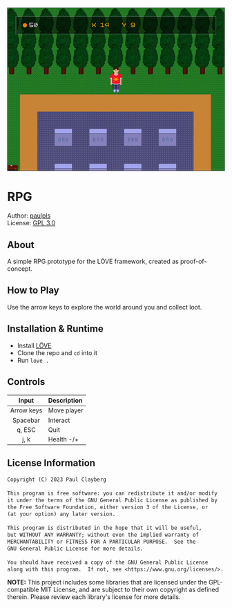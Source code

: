 ![screenshot](assets/img/screenshot.png)



# RPG
Author: [paulpls](https://github.com/paulpls)  
License: [GPL 3.0](LICENSE.md)



## About
A simple RPG prototype for the LÖVE framework, created as proof-of-concept.



## How to Play
Use the arrow keys to explore the world around you and collect loot.



## Installation & Runtime
- Install [LÖVE](https://www.love2d.org)
- Clone the repo and `cd` into it
- Run `love .`



## Controls
| Input      | Description  |
|:----------:|:-------------|
| Arrow keys | Move player  |
| Spacebar   | Interact     |
| q, ESC     | Quit         |
| j, k       | Health -/+   |



## License Information
  
    Copyright (C) 2023 Paul Clayberg
    
    This program is free software: you can redistribute it and/or modify
    it under the terms of the GNU General Public License as published by
    the Free Software Foundation, either version 3 of the License, or
    (at your option) any later version.
    
    This program is distributed in the hope that it will be useful,
    but WITHOUT ANY WARRANTY; without even the implied warranty of
    MERCHANTABILITY or FITNESS FOR A PARTICULAR PURPOSE.  See the
    GNU General Public License for more details.
    
    You should have received a copy of the GNU General Public License
    along with this program.  If not, see <https://www.gnu.org/licenses/>.

**NOTE:** This project includes some libraries that are licensed under the GPL-compatible MIT License, and are subject to their own copyright as defined therein. Please review each library's license for more details.



